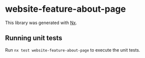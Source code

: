 # website-feature-about-page

This library was generated with [Nx](https://nx.dev).

## Running unit tests

Run `nx test website-feature-about-page` to execute the unit tests.
